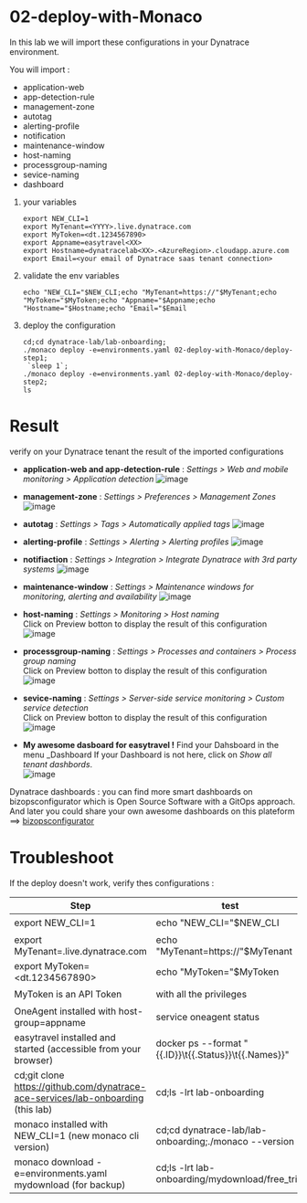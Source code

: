 # 02-deploy-with-Monaco

In this lab we will import these configurations in your Dynatrace environment.  

You will import :  
- application-web 
- app-detection-rule 
- management-zone
- autotag
- alerting-profile 
- notification
- maintenance-window
- host-naming
- processgroup-naming
- sevice-naming
- dashboard

1) your variables  
	   
	   export NEW_CLI=1
	   export MyTenant=<YYYY>.live.dynatrace.com
	   export MyToken=<dt.1234567890>
	   export Appname=easytravel<XX>
	   export Hostname=dynatracelab<XX>.<AzureRegion>.cloudapp.azure.com
	   export Email=<your email of Dynatrace saas tenant connection>

  
2) validate the env variables 

       echo "NEW_CLI="$NEW_CLI;echo "MyTenant=https://"$MyTenant;echo "MyToken="$MyToken;echo "Appname="$Appname;echo "Hostname="$Hostname;echo "Email="$Email 


3) deploy the configuration 

       cd;cd dynatrace-lab/lab-onboarding;
       ./monaco deploy -e=environments.yaml 02-deploy-with-Monaco/deploy-step1;
	    `sleep 1`;
       ./monaco deploy -e=environments.yaml 02-deploy-with-Monaco/deploy-step2;
       ls
	   
# Result  
verify on your Dynatrace tenant the result of the imported configurations  
 
- **application-web and app-detection-rule** : _Settings > Web and mobile monitoring > Application detection_ 
![image](https://user-images.githubusercontent.com/40337213/116122980-b6763b00-a6c2-11eb-93f3-dde596728237.png)

- **management-zone** : _Settings > Preferences > Management Zones_ 
![image](https://user-images.githubusercontent.com/40337213/115960930-6c4f5700-a514-11eb-9b6d-952b86a17730.png)

- **autotag** : _Settings > Tags > Automatically applied tags_
![image](https://user-images.githubusercontent.com/40337213/115961025-e2ec5480-a514-11eb-9e7d-667f54ebf7a3.png)

- **alerting-profile** : _Settings > Alerting > Alerting profiles_
![image](https://user-images.githubusercontent.com/40337213/115961162-7c1b6b00-a515-11eb-9df8-69bec4a2c8ad.png)

- **notifiaction** : _Settings > Integration > Integrate Dynatrace with 3rd party systems_
![image](https://user-images.githubusercontent.com/40337213/115961294-1b406280-a516-11eb-83ec-689b7ccd90ee.png)

- **maintenance-window** : _Settings > Maintenance windows for monitoring, alerting and availability_
![image](https://user-images.githubusercontent.com/40337213/115961411-7a9e7280-a516-11eb-99eb-58d258e7a9f6.png)

- **host-naming** : _Settings > Monitoring > Host naming_  
 Click on Preview botton to display the result of this configuration 
![image](https://user-images.githubusercontent.com/40337213/116593772-c0e24000-a921-11eb-849b-849ee7050113.png)

- **processgroup-naming** : _Settings > Processes and containers > Process group naming_  
Click on Preview botton to display the result of this configuration 
![image](https://user-images.githubusercontent.com/40337213/116593829-d0618900-a921-11eb-951d-bbf3de4bcca1.png)

- **sevice-naming** : _Settings > Server-side service monitoring > Custom service detection_  
Click on Preview botton to display the result of this configuration 
![image](https://user-images.githubusercontent.com/40337213/116593961-fab34680-a921-11eb-896b-38852940446e.png)

- **My awesome dasboard for easytravel !** 
 Find your Dahsboard in the menu _Dashboard
 If your Dashboard is not here, click on *Show all tenant dashbords*.  
![image](https://user-images.githubusercontent.com/40337213/116607293-19213e00-a932-11eb-9d12-a26173a4a7e7.png)

Dynatrace dashboards : you can find more smart dashboards on bizopsconfigurator which is Open Source Software with a GitOps approach. 
And later you could share your own awesome dashboards on this plateform ==> [bizopsconfigurator](https://dynatrace.github.io/BizOpsConfigurator/index.html#miscTools)  


# Troubleshoot  
If the deploy doesn't work, verify thes configurations :   

| Step  | test |Status |
| --------------- | --------------- | --------------- | 
| export NEW_CLI=1 | echo "NEW_CLI="$NEW_CLI  | ✔️ |
| export MyTenant=<YYYY>.live.dynatrace.com | echo "MyTenant=https://"$MyTenant  | ✔️ |
| export MyToken=<dt.1234567890>| echo "MyToken="$MyToken | ✔️ |
| MyToken is an API Token| with all the privileges | ✔️ |
| OneAgent installed with host-group=appname | service oneagent status | ✔️ |
| easytravel installed and started (accessible from your browser) | docker ps --format "{{.ID}}\t{{.Status}}\t{{.Names}}" | ✔️ |
| cd;git clone https://github.com/dynatrace-ace-services/lab-onboarding (this lab) | cd;ls -lrt lab-onboarding | ✔️ |
| monaco installed with NEW_CLI=1 (new monaco cli version) | cd;cd dynatrace-lab/lab-onboarding;./monaco --version  | ✔️ |
| monaco download -e=environments.yaml mydownload (for backup) | cd;ls -lrt lab-onboarding/mydownload/free_trial | ✔️ |
       
